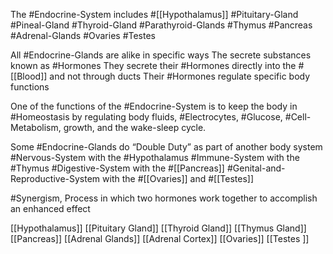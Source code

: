 The #Endocrine-System includes
	#[[Hypothalamus]] 
	#Pituitary-Gland 
	#Pineal-Gland 
	#Thyroid-Gland 
	#Parathyroid-Glands 
	#Thymus
	#Pancreas 
	#Adrenal-Glands
	#Ovaries 
	#Testes 

All #Endocrine-Glands are alike in specific ways
	The secrete substances known as #Hormones 
	They secrete their #Hormones directly into the #[[Blood]] and not through ducts
	Their #Hormones regulate specific body functions

One of the functions of the #Endocrine-System is to keep the body in #Homeostasis by regulating body fluids, #Electrocytes, #Glucose, #Cell-Metabolism, growth, and the wake-sleep cycle.

Some #Endocrine-Glands do “Double Duty” as part of another body system
	#Nervous-System with the #Hypothalamus 
	#Immune-System with the #Thymus 
	#Digestive-System with the #[[Pancreas]] 
	#Genital-and-Reproductive-System with the #[[Ovaries]] and #[[Testes]] 

#Synergism, Process in which two hormones work together to accomplish an
enhanced effect

[[Hypothalamus]]
[[Pituitary Gland]]
[[Thyroid Gland]]
[[Thymus Gland]]
[[Pancreas]]
[[Adrenal Glands]]
[[Adrenal Cortex]]
[[Ovaries]]
[[Testes ]]









































